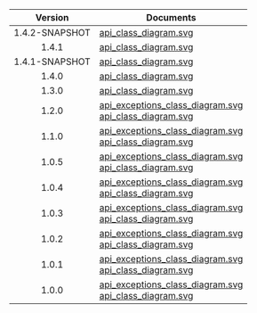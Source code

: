 | Version | Documents |
|:---:|---|
| 1.4.2-SNAPSHOT |[api_class_diagram.svg](1.4.2-SNAPSHOT/api_class_diagram.svg)<br/>|
| 1.4.1 |[api_class_diagram.svg](1.4.1/api_class_diagram.svg)<br/>|
| 1.4.1-SNAPSHOT |[api_class_diagram.svg](1.4.1-SNAPSHOT/api_class_diagram.svg)<br/>|
| 1.4.0 |[api_class_diagram.svg](1.4.0/api_class_diagram.svg)<br/>|
| 1.3.0 |[api_class_diagram.svg](1.3.0/api_class_diagram.svg)<br/>|
| 1.2.0 |[api_exceptions_class_diagram.svg](1.2.0/api_exceptions_class_diagram.svg)<br/>[api_class_diagram.svg](1.2.0/api_class_diagram.svg)<br/>|
| 1.1.0 |[api_exceptions_class_diagram.svg](1.1.0/api_exceptions_class_diagram.svg)<br/>[api_class_diagram.svg](1.1.0/api_class_diagram.svg)<br/>|
| 1.0.5 |[api_exceptions_class_diagram.svg](1.0.5/api_exceptions_class_diagram.svg)<br/>[api_class_diagram.svg](1.0.5/api_class_diagram.svg)<br/>|
| 1.0.4 |[api_exceptions_class_diagram.svg](1.0.4/api_exceptions_class_diagram.svg)<br/>[api_class_diagram.svg](1.0.4/api_class_diagram.svg)<br/>|
| 1.0.3 |[api_exceptions_class_diagram.svg](1.0.3/api_exceptions_class_diagram.svg)<br/>[api_class_diagram.svg](1.0.3/api_class_diagram.svg)<br/>|
| 1.0.2 |[api_exceptions_class_diagram.svg](1.0.2/api_exceptions_class_diagram.svg)<br/>[api_class_diagram.svg](1.0.2/api_class_diagram.svg)<br/>|
| 1.0.1 |[api_exceptions_class_diagram.svg](1.0.1/api_exceptions_class_diagram.svg)<br/>[api_class_diagram.svg](1.0.1/api_class_diagram.svg)<br/>|
| 1.0.0 |[api_exceptions_class_diagram.svg](1.0.0/api_exceptions_class_diagram.svg)<br/>[api_class_diagram.svg](1.0.0/api_class_diagram.svg)<br/>|
